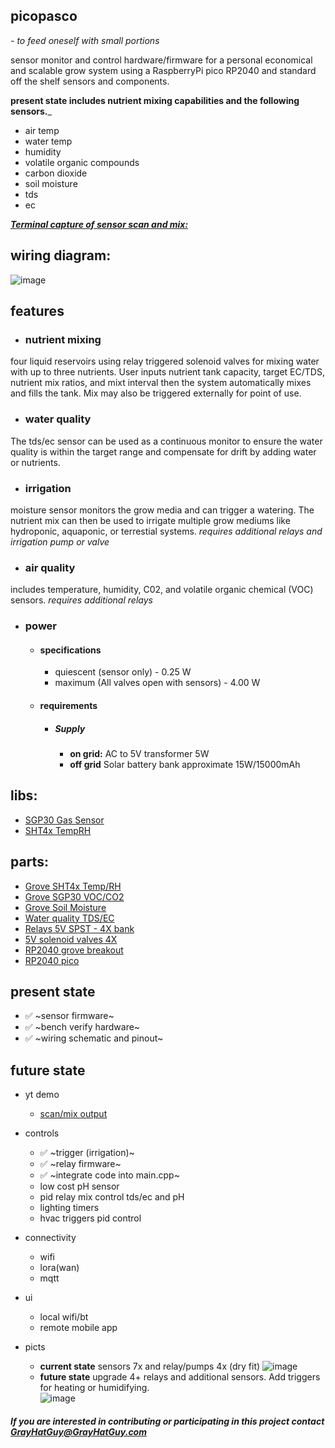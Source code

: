 ## picopasco

*- to feed oneself with small portions*

sensor monitor and control hardware/firmware for a personal economical and scalable grow system using a RaspberryPi pico RP2040 and standard off the shelf sensors and components. 

__present state includes nutrient mixing capabilities and the following sensors.___
 *  air temp
 *  water temp
 *  humidity
 *  volatile organic compounds
 *  carbon dioxide
 *  soil moisture
 *  tds
 *  ec
  
  [ _**Terminal capture of sensor scan and mix:**_](https://www.youtube.com/watch?v=9E_uXJ-so4A&feature=youtu.be)
  
## wiring diagram:
 ![image](https://github.com/GrayHatGuy/picopasco/blob/684087f6126cab00c318301aa4c4ce1e90a30841/repo_full%20picopasco%20wire.png?raw=true)
## features
- ### nutrient mixing 
four liquid reservoirs using relay triggered solenoid valves for mixing water with up to three nutrients.  User inputs nutrient tank capacity, target EC/TDS, nutrient mix ratios, and mixt interval then the system automatically mixes and fills the tank. Mix may also be triggered externally for point of use.
- ### water quality
The tds/ec sensor can be used as a continuous monitor to ensure the water quality is within the target range and compensate for drift by adding water or nutrients.  
- ### irrigation
moisture sensor monitors the grow media and can trigger a watering. The nutrient mix can then be used to irrigate multiple grow mediums like hydroponic, aquaponic, or terrestial systems. _requires additional relays and irrigation pump or valve_ 
- ### air quality
includes temperature, humidity, C02, and volatile organic chemical (VOC) sensors. _requires additional relays_

- ### power
  * #### specifications
    * quiescent (sensor only) - 0.25 W 
    * maximum (All valves open with sensors) - 4.00 W
  * #### requirements 
    * ##### Supply
      * **on grid:** AC to 5V transformer 5W
      * **off grid** Solar battery bank approximate 15W/15000mAh
## libs:
 *  [SGP30 Gas Sensor](https://github.com/Seeed-Studio/SGP30_Gas_Sensor)
 *  [SHT4x TempRH](https://www.arduinolibraries.info/libraries/sensirion-i2-c-sht4x)
## parts: 
 *  [Grove SHT4x Temp/RH](https://www.seeedstudio.com/Grove-Temp-Humi-Sensor-SHT40-p-5384.html?queryID=79f54ab791e4345a5bd143b2f1674b74&objectID=5384&indexName=bazaar_retailer_products)
 *  [Grove SGP30 VOC/CO2](https://www.seeedstudio.com/Grove-VOC-and-eCO2-Gas-Sensor-for-Arduino-SGP30.html?queryID=f5af88e62b89603f700a72fc7083e746&objectID=127&indexName=bazaar_retailer_products)
 *  [Grove Soil Moisture](https://www.seeedstudio.com/Grove-Moisture-Sensor.html?queryID=8f8a40002a96e9bcb9aad1275f9a6cad&objectID=1678&indexName=bazaar_retailer_products)
 *  [Water quality TDS/EC](https://www.amazon.com/dp/B08DGLY3J2)
 *  [Relays 5V SPST - 4X bank](https://www.amazon.com/dp/B098DWS168)
 *  [5V solenoid valves 4X](https://www.amazon.com/dp/B07WR9CSNQ)
 *  [RP2040 grove breakout](https://www.digikey.com/en/products/detail/seeed-technology-co.,-ltd/103100142/13688265)
 *  [RP2040 pico](https://www.raspberrypi.com/products/raspberry-pi-pico/)
## present state
 * ✅ ~sensor firmware~
 * ✅ ~bench verify hardware~
 * ✅ ~wiring schematic and pinout~ 
## future state
 *  yt demo
    * [scan/mix output](https://www.youtube.com/watch?v=9E_uXJ-so4A&feature=youtu.be) 
 *  controls
    *  ✅ ~trigger (irrigation)~
    *  ✅ ~relay firmware~
    *  ✅ ~integrate code into main.cpp~ 
    *  low cost pH sensor
    *  pid relay mix control tds/ec and pH
    *  lighting timers
    *  hvac triggers pid control
 *  connectivity   
    *  wifi 
    *  lora(wan)
    *  mqtt
 *  ui 
    * local wifi/bt 
    * remote mobile app
 *  picts

    - **current state** sensors 7x and relay/pumps 4x (dry fit) 
   ![image](https://github.com/GrayHatGuy/picopasco/blob/5828d865b027139c95d328c9270929ebe838d00b/picts/present_state_relayX4_sensorsX7.jpeg)
    - **future state** upgrade 4+ relays and additional sensors. Add triggers for heating or humidifying.  
    ![image](https://github.com/GrayHatGuy/picopasco/blob/a89c131b6d9dfd96e4c88eb03be09111bf86e8a9/picts/future_state_upgrades_relay8X_sensors7X_Heat_Humidity_relayunused2X.jpeg)

 
##### _If you are interested in contributing or participating in this project contact_ GrayHatGuy@GrayHatGuy.com
